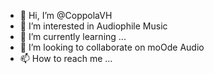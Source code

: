 - 👋 Hi, I’m @CoppolaVH
- 👀 I’m interested in Audiophile Music
- 🌱 I’m currently learning ...
- 💞️ I’m looking to collaborate on moOde Audio
- 📫 How to reach me ...

<!---
CoppolaVH/CoppolaVH is a ✨ special ✨ repository because its `README.md` (this file) appears on your GitHub profile.
You can click the Preview link to take a look at your changes.
--->
